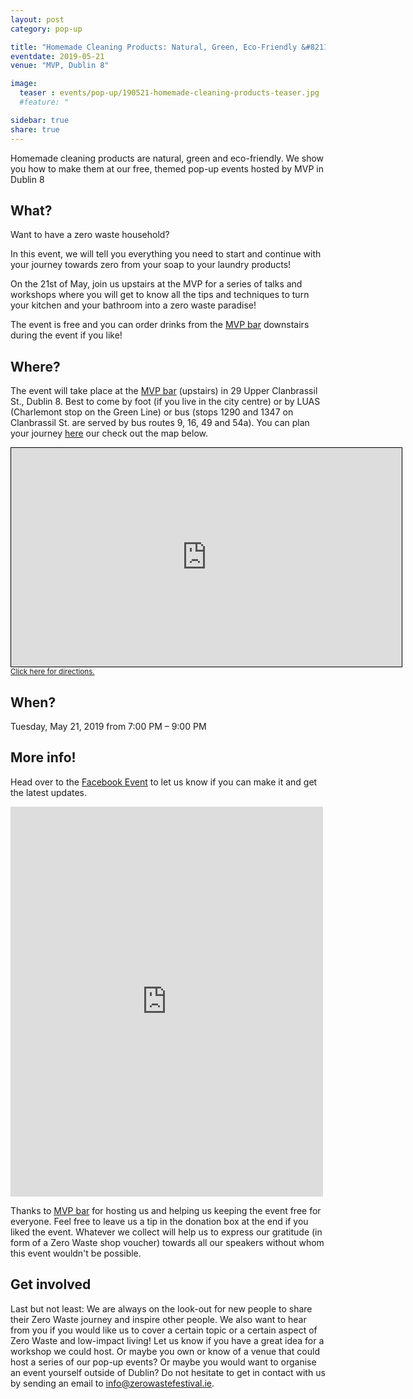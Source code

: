 ```yaml
---
layout: post
category: pop-up

title: "Homemade Cleaning Products: Natural, Green, Eco-Friendly &#8211; Zero Waste Pop-Up Event"
eventdate: 2019-05-21
venue: "MVP, Dublin 8"

image:
  teaser : events/pop-up/190521-homemade-cleaning-products-teaser.jpg
  #feature: "

sidebar: true
share: true
---
```


Homemade cleaning products are natural, green and eco-friendly. We show you how to make them at our free, themed pop-up events hosted by MVP in Dublin 8

## What?

Want to have a zero waste household?

In this event, we will tell you everything you need to start and continue with your journey towards zero from your soap to your laundry products!

On the 21st of May, join us upstairs at the MVP for a series of talks and workshops where you will get to know all the tips and techniques to turn your kitchen and your bathroom into a zero waste paradise!

The event is free and you can order drinks from the [MVP bar](http://mvpdublin.com/) downstairs during the event if you like!



## Where?

The event will take place at the [MVP bar](http://mvpdublin.com/) (upstairs) in 29 Upper Clanbrassil St., Dublin 8. Best to come by foot (if you live in the city centre) or by LUAS (Charlemont stop on the Green Line) or bus (stops 1290 and 1347 on Clanbrassil St. are served by bus routes 9, 16, 49 and 54a). You can plan your journey [here](https://journeyplanner.transportforireland.ie/nta/XSLT_TRIP_REQUEST2?language=en) our check out the map below.

<iframe width="625" height="350" frameborder="0" scrolling="no" marginheight="0" marginwidth="0" src="https://www.openstreetmap.org/export/embed.html?bbox=-6.279287338256837%2C53.32951784161806%2C-6.273300647735596%2C53.331343908601305&amp;layer=mapnik" style="border: 1px solid black"></iframe><br/><small><a href="https://www.openstreetmap.org/directions?from=&to=53.33040%2C-6.27561">Click here for directions.</a></small>



## When?

Tuesday, May 21, 2019 from 7:00 PM &#8211; 9:00 PM



## More info!


Head over to the [Facebook Event](https://www.facebook.com/events/412459959591521/) to let us know if you can make it and get the latest updates.

<iframe src="https://www.facebook.com/plugins/post.php?href=https%3A%2F%2Fwww.facebook.com%2FZeroWasteFestivalIreland%2Fposts%2F1142591879245838&width=500" width="500" height="624" style="border:none;overflow:hidden" scrolling="no" frameborder="0" allowTransparency="true" allow="encrypted-media"></iframe>

Thanks to [MVP bar](http://mvpdublin.com/) for hosting us and helping us keeping the event free for everyone. Feel free to leave us a tip in the donation box at the end if you liked the event. Whatever we collect will help us to express our gratitude (in form of a Zero Waste shop voucher) towards all our speakers without whom this event wouldn't be possible.



## Get involved

Last but not least: We are always on the look-out for new people to share their Zero Waste journey and inspire other people. We also want to hear from you if you would like us to cover a certain topic or a certain aspect of Zero Waste and low-impact living! Let us know if you have a great idea for a workshop we could host. Or maybe you own or know of a venue that could host a series of our pop-up events? Or maybe you would want to organise an event yourself outside of Dublin? Do not hesitate to get in contact with us by sending an email to [info@zerowastefestival.ie](mailto:info@zerowastefestival.ie).









